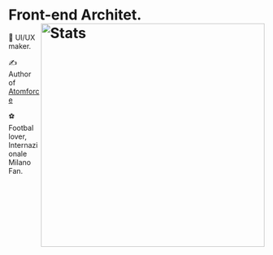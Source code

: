 # Front-end Architet. <img src="https://github-readme-stats.vercel.app/api?username=matteobertoldo&show_icons=true&hide_border=true" alt="Stats" width="440" align="right">

🌈 UI/UX maker.

✍️ Author of [Atomforce](https://atom.io/packages/atomforce)

⚽️ Footbal lover, Internazionale Milano Fan.
